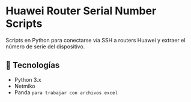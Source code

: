 # Huawei Router Serial Number Scripts

Scripts en Python para conectarse vía SSH a routers Huawei y extraer el número de serie del dispositivo.

## 📌 Tecnologías
- Python 3.x
- Netmiko
- Panda `para trabajar con archivos excel`
